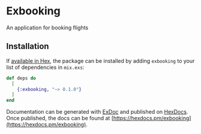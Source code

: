 # Exbooking

An application for booking flights

## Installation

If [available in Hex](https://hex.pm/docs/publish), the package can be installed
by adding `exbooking` to your list of dependencies in `mix.exs`:

```elixir
def deps do
  [
    {:exbooking, "~> 0.1.0"}
  ]
end
```

Documentation can be generated with [ExDoc](https://github.com/elixir-lang/ex_doc)
and published on [HexDocs](https://hexdocs.pm). Once published, the docs can
be found at [https://hexdocs.pm/exbooking](https://hexdocs.pm/exbooking).

